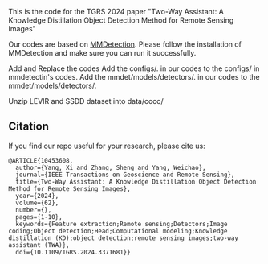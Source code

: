 This is the code for the TGRS 2024 paper "Two-Way Assistant: A Knowledge Distillation Object Detection Method for Remote Sensing Images"

Our codes are based on [MMDetection](https://github.com/open-mmlab/mmdetection). Please follow the installation of MMDetection 
and make sure you can run it successfully.

Add and Replace the codes
Add the configs/. in our codes to the configs/ in mmdetectin's codes.
Add the mmdet/models/detectors/. in our codes to the mmdet/models/detectors/.

Unzip LEVIR and SSDD dataset into data/coco/

## Citation
If you find our repo useful for your research, please cite us:
```
@ARTICLE{10453608,
  author={Yang, Xi and Zhang, Sheng and Yang, Weichao},
  journal={IEEE Transactions on Geoscience and Remote Sensing}, 
  title={Two-Way Assistant: A Knowledge Distillation Object Detection Method for Remote Sensing Images}, 
  year={2024},
  volume={62},
  number={},
  pages={1-10},
  keywords={Feature extraction;Remote sensing;Detectors;Image coding;Object detection;Head;Computational modeling;Knowledge distillation (KD);object detection;remote sensing images;two-way assistant (TWA)},
  doi={10.1109/TGRS.2024.3371681}}
```
